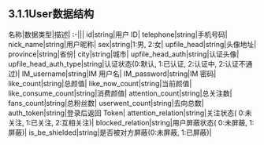 ## 3.1.1User数据结构

名称|数据类型|描述|
:-|||
id|string|用户 ID|
telephone|string|手机号码|
nick_name|string|用户昵称|
sex|string|1:男, 2:女|
upfile_head|string|头像地址|
province|string|省份|
city|string|城市|
upfile_head_auth|string|认证头像|
upfile_head_auth_type|string|认证状态(0:默认, 1:已认证, 2:认证中, 2:认证不通过)|
IM_username|string|IM 用户名|
IM_password|string|IM 密码|
like_count|string|总颜值|
like_now_count|string|当前颜值|
like_consume_count|string|消费颜值|
attention_count|string|总关注数|
fans_count|string|总粉丝数|
userwent_count|string|去向总数|
auth_token|string|登录后返回 Token|
attention_relation|string|关注状态( 0:未关注, 1:已关注, 2:互相关注)|
blocked_relation|string|用户屏蔽状态( 0:未屏蔽, 1:屏蔽)|
is_be_shielded|string|是否被对方屏蔽(0:未屏蔽, 1:已屏蔽)|